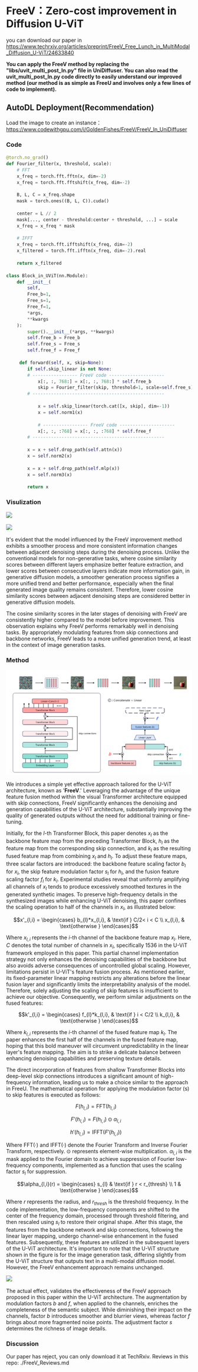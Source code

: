 # FreeV：Zero-cost improvement in Diffusion U-ViT

you can download our paper in https://www.techrxiv.org/articles/preprint/FreeV_Free_Lunch_in_MultiModal_Diffusion_U-ViT/24633840

**​You can apply the FreeV method by replacing the "libs/uvit_multi_post_ln.py" file in UniDiffuser. You can also read the uvit_multi_post_ln.py code directly to easily understand our improved method (our method is as simple as FreeU and involves only a few lines of code to implement).**

## AutoDL Deployment(Recommendation)
Load the image to create an instance：https://www.codewithgpu.com/i/GoldenFishes/FreeV/FreeV_In_UniDiffuser

### Code

```python
@torch.no_grad()
def Fourier_filter(x, threshold, scale):
    # FFT
    x_freq = torch.fft.fftn(x, dim=-2)
    x_freq = torch.fft.fftshift(x_freq, dim=-2)

    B, L, C = x_freq.shape
    mask = torch.ones((B, L, C)).cuda()

    center = L // 2
    mask[..., center - threshold:center + threshold, ...] = scale
    x_freq = x_freq * mask

    # IFFT
    x_freq = torch.fft.ifftshift(x_freq, dim=-2)
    x_filtered = torch.fft.ifftn(x_freq, dim=-2).real

    return x_filtered

class Block_in_UViT(nn.Module):
    def __init__(
        self, 
        Free_b=1, 
        Free_s=1, 
        Free_f=1,
        *args,
        **kwargs
    ):
        super().__init__(*args, **kwargs)
        self.free_b = Free_b
        self.free_s = Free_s
        self.free_f = Free_f

     def forward(self, x, skip=None):
        if self.skip_linear is not None:
	    # ----------------- FreeV code ---------------------
            x[:, :, 768:] = x[:, :, 768:] * self.free_b
            skip = Fourier_filter(skip, threshold=1, scale=self.free_s)
	    # --------------------------------------------------
            
            x = self.skip_linear(torch.cat([x, skip], dim=-1))
            x = self.norm1(x)
			
            # ----------------- FreeV code ---------------------
            x[:, :, :768] = x[:, :, :768] * self.free_f
	    # --------------------------------------------------
            
        x = x + self.drop_path(self.attn(x))
        x = self.norm2(x)

        x = x + self.drop_path(self.mlp(x))
        x = self.norm3(x)

        return x

```

### Visulization
![](assets/1.jpg)

![](assets/2.jpg)

​It's evident that the model influenced by the FreeV improvement method exhibits a smoother process and more consistent information changes between adjacent denoising steps during the denoising process. Unlike the conventional models for non-generative tasks, where cosine similarity scores between different layers emphasize better feature extraction, and lower scores between consecutive layers indicate more information gain, in generative diffusion models, a smoother generation process signifies a more unified trend and better performance, especially when the final generated image quality remains consistent. Therefore, lower cosine similarity scores between adjacent denoising steps are considered better in generative diffusion models.

​The cosine similarity scores in the later stages of denoising with FreeV are consistently higher compared to the model before improvement. This observation explains why FreeV performs remarkably well in denoising tasks. By appropriately modulating features from skip connections and backbone networks, FreeV leads to a more unified generation trend, at least in the context of image generation tasks.


### Method

![](assets/3.jpg)

​We introduces a simple yet effective approach tailored for the U-ViT architecture,  known as '**FreeV**.' Leveraging the advantage of the unique feature fusion method within the visual Transformer architecture equipped with skip connections, FreeV significantly enhances the denoising and generation capabilities of the U-ViT architecture, substantially improving the quality of generated outputs without the need for additional training or fine-tuning.

​Initially, for the $l$-th Transformer Block, this paper denotes $x_{l}$ as the backbone feature map from the preceding Transformer Block, $h_{l}$ as the feature map from the corresponding skip connection, and $k_{l}$ as the resulting fused feature map from combining $x_{l}$ and $h_{l}$. To adjust these feature maps, three scalar factors are introduced: the backbone feature scaling factor $b_{l}$ for $x_{l}$, the skip feature modulation factor $s_{l}$ for $h_{l}$, and the fusion feature scaling factor $f_{l}$ for $k_{l}$. Experimental studies reveal that uniformly amplifying all channels of $x_{l}$ tends to produce excessively smoothed textures in the generated synthetic images. To preserve high-frequency details in the synthesized images while enhancing U-ViT denoising, this paper confines the scaling operation to half of the channels in $x_{l}$, as illustrated below:

```math
x'_{l,i} = \begin{cases}
	b_{l}*x_{l,i}, & \text{if } C/2< i < C \\
    x_{l,i}, & \text{otherwise }
\end{cases}
```

​Where $x_{l,i}$ represents the $i$-th channel of the backbone feature map $x_{l}$. Here, $C$ denotes the total number of channels in $x_{l}$, specifically 1536 in the U-ViT framework employed in this paper. This partial channel implementation strategy not only enhances the denoising capabilities of the backbone but also avoids adverse consequences of uncontrolled global scaling. However, limitations persist in U-ViT's feature fusion process. As mentioned earlier, its fixed-parameter linear mapping restricts any alterations before the linear fusion layer and significantly limits the interpretability analysis of the model. Therefore, solely adjusting the scaling of skip features is insufficient to achieve our objective. Consequently, we perform similar adjustments on the fused features:

```math
k'_{l,i} = \begin{cases}
  f_{l}*k_{l,i}, & \text{if	} i < C/2 \\
  k_{l,i}, & \text{otherwise }
\end{cases}
```
​Where $k_{l,i}$ represents the $i$-th channel of the fused feature map $k_{l}$. The paper enhances the first half of the channels in the fused feature map, hoping that this bold maneuver will circumvent unpredictability in the linear layer's feature mapping. The aim is to strike a delicate balance between enhancing denoising capabilities and preserving texture details.

​The direct incorporation of features from shallow Transformer Blocks into deep-level skip connections introduces a significant amount of high-frequency information, leading us to make a choice similar to the approach in FreeU. The mathematical operation for applying the modulation factor \(s\) to skip features is executed as follows: 

```math
F(h_{l,i}) = \text{FFT}(h_{l,i}) \quad
```

```math
F'(h_{l,i}) = F(h_{l,i}) \odot \alpha_{l,i} \quad
```

```math
h'(h_{l,i}) = \text{IFFT}(F'(h_{l,i})) \quad
```

​Where $\text{FFT}(·)$ and $\text{IFFT}(·)$ denote the Fourier Transform and Inverse Fourier Transform, respectively. $\odot$ represents element-wise multiplication. $\alpha_{l,i}$ is the mask applied to the Fourier domain to achieve suppression of Fourier low-frequency components, implemented as a function that uses the scaling factor $s_{l}$ for suppression.

```math
\alpha_{l,i}(r) = \begin{cases}
  s_{l} & \text{if	} r < r_{thresh} \\
  1 & \text{otherwise }
\end{cases}
```

​Where $r$ represents the radius, and $r_{thresh}$ is the threshold frequency. In the code implementation, the low-frequency components are shifted to the center of the frequency domain, processed through threshold filtering, and then rescaled using $s_{l}$ to restore their original shape. After this stage, the features from the backbone network and skip connections, following the linear layer mapping, undergo channel-wise enhancement in the fused features. Subsequently, these features are utilized in the subsequent layers of the U-ViT architecture. It's important to note that the U-ViT structure shown in the figure is for the image generation task, differing slightly from the U-ViT structure that outputs text in a multi-modal diffusion model. However, the FreeV enhancement approach remains unchanged.

![](assets/4.jpg)

​The actual effect, validates the effectiveness of the FreeV approach proposed in this paper within the U-ViT architecture. The augmentation by modulation factors $b$ and $f$, when applied to the channels, enriches the completeness of the semantic subject. While diminishing their impact on the channels, factor $b$ introduces smoother and blurrier views, whereas factor $f$ brings about more fragmented noise points. The adjustment factor $s$ determines the richness of image details.




### Discussion

Our paper has reject, you can only download it at TechRxiv.
Reviews in this repo: ./FreeV_Reviews.md
